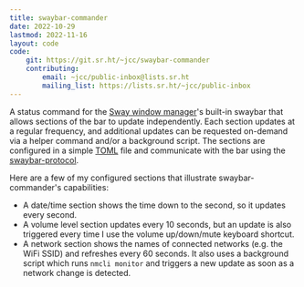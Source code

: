 ```yaml
---
title: swaybar-commander
date: 2022-10-29
lastmod: 2022-11-16
layout: code
code:
    git: https://git.sr.ht/~jcc/swaybar-commander
    contributing:
        email: ~jcc/public-inbox@lists.sr.ht
        mailing_list: https://lists.sr.ht/~jcc/public-inbox
---
```


A status command for the [Sway window manager](https://swaywm.org)'s built-in swaybar that allows sections of the bar to update independently. Each section updates at a regular frequency, and additional updates can be requested on-demand via a helper command and/or a background script. The sections are configured in a simple [TOML](https://toml.io/en/) file and communicate with the bar using the [swaybar-protocol](https://man.archlinux.org/man/swaybar-protocol.7.en).

<!--more-->

Here are a few of my configured sections that illustrate swaybar-commander's capabilities:

- A date/time section shows the time down to the second, so it updates every second.
- A volume level section updates every 10 seconds, but an update is also triggered every time I use the volume up/down/mute keyboard shortcut.
- A network section shows the names of connected networks (e.g. the WiFi SSID) and refreshes every 60 seconds. It also uses a background script which runs `nmcli monitor` and triggers a new update as soon as a network change is detected.
